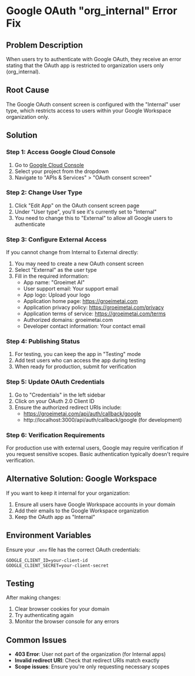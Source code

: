 # Google OAuth "org_internal" Error Fix

## Problem Description

When users try to authenticate with Google OAuth, they receive an error stating that the OAuth app is restricted to organization users only (org_internal).

## Root Cause

The Google OAuth consent screen is configured with the "Internal" user type, which restricts access to users within your Google Workspace organization only.

## Solution

### Step 1: Access Google Cloud Console

1. Go to [Google Cloud Console](https://console.cloud.google.com)
2. Select your project from the dropdown
3. Navigate to "APIs & Services" > "OAuth consent screen"

### Step 2: Change User Type

1. Click "Edit App" on the OAuth consent screen page
2. Under "User type", you'll see it's currently set to "Internal"
3. You need to change this to "External" to allow all Google users to authenticate

### Step 3: Configure External Access

If you cannot change from Internal to External directly:

1. You may need to create a new OAuth consent screen
2. Select "External" as the user type
3. Fill in the required information:
   - App name: "Groeimet AI"
   - User support email: Your support email
   - App logo: Upload your logo
   - Application home page: https://groeimetai.com
   - Application privacy policy: https://groeimetai.com/privacy
   - Application terms of service: https://groeimetai.com/terms
   - Authorized domains: groeimetai.com
   - Developer contact information: Your contact email

### Step 4: Publishing Status

1. For testing, you can keep the app in "Testing" mode
2. Add test users who can access the app during testing
3. When ready for production, submit for verification

### Step 5: Update OAuth Credentials

1. Go to "Credentials" in the left sidebar
2. Click on your OAuth 2.0 Client ID
3. Ensure the authorized redirect URIs include:
   - https://groeimetai.com/api/auth/callback/google
   - http://localhost:3000/api/auth/callback/google (for development)

### Step 6: Verification Requirements

For production use with external users, Google may require verification if you request sensitive scopes. Basic authentication typically doesn't require verification.

## Alternative Solution: Google Workspace

If you want to keep it internal for your organization:

1. Ensure all users have Google Workspace accounts in your domain
2. Add their emails to the Google Workspace organization
3. Keep the OAuth app as "Internal"

## Environment Variables

Ensure your `.env` file has the correct OAuth credentials:

```env
GOOGLE_CLIENT_ID=your-client-id
GOOGLE_CLIENT_SECRET=your-client-secret
```

## Testing

After making changes:

1. Clear browser cookies for your domain
2. Try authenticating again
3. Monitor the browser console for any errors

## Common Issues

- **403 Error**: User not part of the organization (for Internal apps)
- **Invalid redirect URI**: Check that redirect URIs match exactly
- **Scope issues**: Ensure you're only requesting necessary scopes
